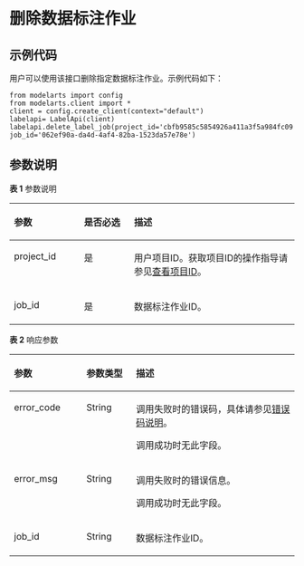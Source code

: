 # 删除数据标注作业<a name="modelarts_04_0105"></a>

## 示例代码<a name="section35881040102516"></a>

用户可以使用该接口删除指定数据标注作业。示例代码如下：

```
from modelarts import config
from modelarts.client import *
client = config.create_client(context="default")
labelapi= LabelApi(client)
labelapi.delete_label_job(project_id='cbfb9585c5854926a411a3f5a984fc09', job_id='062ef90a-da4d-4af4-82ba-1523da57e78e')
```

## 参数说明<a name="section0599140112517"></a>

**表 1**  参数说明

<a name="table02493248198"></a>
<table><thead align="left"><tr id="row0249132416194"><th class="cellrowborder" valign="top" width="24.552455245524552%" id="mcps1.2.4.1.1"><p id="p11908193041913"><a name="p11908193041913"></a><a name="p11908193041913"></a>参数</p>
</th>
<th class="cellrowborder" valign="top" width="17.57175717571757%" id="mcps1.2.4.1.2"><p id="p119081630141914"><a name="p119081630141914"></a><a name="p119081630141914"></a>是否必选</p>
</th>
<th class="cellrowborder" valign="top" width="57.87578757875787%" id="mcps1.2.4.1.3"><p id="p1290803011190"><a name="p1290803011190"></a><a name="p1290803011190"></a>描述</p>
</th>
</tr>
</thead>
<tbody><tr id="row124922415195"><td class="cellrowborder" valign="top" width="24.552455245524552%" headers="mcps1.2.4.1.1 "><p id="p4908193015191"><a name="p4908193015191"></a><a name="p4908193015191"></a>project_id</p>
</td>
<td class="cellrowborder" valign="top" width="17.57175717571757%" headers="mcps1.2.4.1.2 "><p id="p4908203051918"><a name="p4908203051918"></a><a name="p4908203051918"></a>是</p>
</td>
<td class="cellrowborder" valign="top" width="57.87578757875787%" headers="mcps1.2.4.1.3 "><p id="p179081330161917"><a name="p179081330161917"></a><a name="p179081330161917"></a>用户项目ID。获取项目ID的操作指导请参见<a href="查看项目ID.md">查看项目ID</a>。</p>
</td>
</tr>
<tr id="row924992411192"><td class="cellrowborder" valign="top" width="24.552455245524552%" headers="mcps1.2.4.1.1 "><p id="p49081330141919"><a name="p49081330141919"></a><a name="p49081330141919"></a>job_id</p>
</td>
<td class="cellrowborder" valign="top" width="17.57175717571757%" headers="mcps1.2.4.1.2 "><p id="p1908193019192"><a name="p1908193019192"></a><a name="p1908193019192"></a>是</p>
</td>
<td class="cellrowborder" valign="top" width="57.87578757875787%" headers="mcps1.2.4.1.3 "><p id="p290833081910"><a name="p290833081910"></a><a name="p290833081910"></a>数据标注作业ID。</p>
</td>
</tr>
</tbody>
</table>

**表 2**  响应参数

<a name="table17503158172013"></a>
<table><thead align="left"><tr id="row125041658152011"><th class="cellrowborder" valign="top" width="25.37253725372537%" id="mcps1.2.4.1.1"><p id="p19433102122112"><a name="p19433102122112"></a><a name="p19433102122112"></a>参数</p>
</th>
<th class="cellrowborder" valign="top" width="17.441744174417444%" id="mcps1.2.4.1.2"><p id="p144333211216"><a name="p144333211216"></a><a name="p144333211216"></a>参数类型</p>
</th>
<th class="cellrowborder" valign="top" width="57.18571857185718%" id="mcps1.2.4.1.3"><p id="p3433202111217"><a name="p3433202111217"></a><a name="p3433202111217"></a>描述</p>
</th>
</tr>
</thead>
<tbody><tr id="row2504658112014"><td class="cellrowborder" valign="top" width="25.37253725372537%" headers="mcps1.2.4.1.1 "><p id="p1543432192120"><a name="p1543432192120"></a><a name="p1543432192120"></a>error_code</p>
</td>
<td class="cellrowborder" valign="top" width="17.441744174417444%" headers="mcps1.2.4.1.2 "><p id="p6434421162113"><a name="p6434421162113"></a><a name="p6434421162113"></a>String</p>
</td>
<td class="cellrowborder" valign="top" width="57.18571857185718%" headers="mcps1.2.4.1.3 "><p id="p071812541519"><a name="p071812541519"></a><a name="p071812541519"></a>调用失败时的错误码，具体请参见<a href="公共参数.md#section29446341644">错误码说明</a>。</p>
<p id="p6203060911624"><a name="p6203060911624"></a><a name="p6203060911624"></a>调用成功时无此字段。</p>
</td>
</tr>
<tr id="row65045585209"><td class="cellrowborder" valign="top" width="25.37253725372537%" headers="mcps1.2.4.1.1 "><p id="p44341021142116"><a name="p44341021142116"></a><a name="p44341021142116"></a>error_msg</p>
</td>
<td class="cellrowborder" valign="top" width="17.441744174417444%" headers="mcps1.2.4.1.2 "><p id="p74341121132110"><a name="p74341121132110"></a><a name="p74341121132110"></a>String</p>
</td>
<td class="cellrowborder" valign="top" width="57.18571857185718%" headers="mcps1.2.4.1.3 "><p id="p4434821182111"><a name="p4434821182111"></a><a name="p4434821182111"></a>调用失败时的错误信息。</p>
<p id="p134341421172115"><a name="p134341421172115"></a><a name="p134341421172115"></a>调用成功时无此字段。</p>
</td>
</tr>
<tr id="row275563163912"><td class="cellrowborder" valign="top" width="25.37253725372537%" headers="mcps1.2.4.1.1 "><p id="p217335143916"><a name="p217335143916"></a><a name="p217335143916"></a>job_id</p>
</td>
<td class="cellrowborder" valign="top" width="17.441744174417444%" headers="mcps1.2.4.1.2 "><p id="p81731354396"><a name="p81731354396"></a><a name="p81731354396"></a>String</p>
</td>
<td class="cellrowborder" valign="top" width="57.18571857185718%" headers="mcps1.2.4.1.3 "><p id="p41731055394"><a name="p41731055394"></a><a name="p41731055394"></a>数据标注作业ID。</p>
</td>
</tr>
</tbody>
</table>

